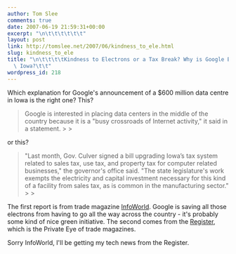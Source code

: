 ```yaml
---
author: Tom Slee
comments: true
date: 2007-06-19 21:59:31+00:00
excerpt: "\n\t\t\t\t\t\t"
layout: post
link: http://tomslee.net/2007/06/kindness_to_ele.html
slug: kindness_to_ele
title: "\n\t\t\t\tKindness to Electrons or a Tax Break? Why is Google Building in\
  \ Iowa?\t\t"
wordpress_id: 218
---
```



				

Which explanation for Google's announcement of a $600 million data centre in Iowa is the right one? This?

<blockquote>Google is interested in placing data centers in
the middle of the country because it is a "busy crossroads of Internet
activity," it said in a statement.
> 
> </blockquote>

or this?

<blockquote>"Last month, Gov. Culver signed a bill upgrading Iowa’s tax system
related to sales tax, use tax, and property tax for computer related
businesses," the governor's office said. "The state legislature's work
exempts the electricity and capital investment necessary for this kind
of a facility from sales tax, as is common in the manufacturing sector."
> 
> </blockquote>

The first report is from trade magazine [InfoWorld](http://www.infoworld.com/article/07/06/19/Google-to-open-new-data-center-in-Iowa_1.html). Google is saving all those electrons from having to go all the way across the country - it's probably some kind of nice green initiative. The second comes from the [Register](http://www.theregister.co.uk/2007/06/19/google_iowa_datacenter/), which is the Private Eye of trade magazines.




Sorry InfoWorld, I'll be getting my tech news from the Register.


		
